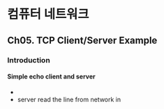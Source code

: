 # 컴퓨터 네트워크
## Ch05. TCP Client/Server Example
### Introduction
#### Simple echo client and server
- 
- server read the line from network in